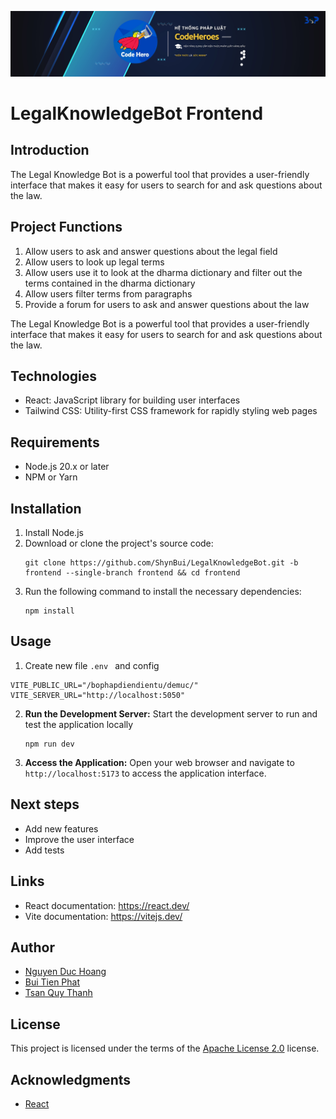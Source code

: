 ![Local Image](src/assets/banner.png)

# LegalKnowledgeBot Frontend

## Introduction

The Legal Knowledge Bot is a powerful tool that provides a user-friendly interface that makes it easy for users to search for and ask questions about the law.

## Project Functions
1. Allow users to ask and answer questions about the legal field
2. Allow users to look up legal terms
3. Allow users use it to look at the dharma dictionary and filter out the terms contained in the dharma dictionary
4. Allow users filter terms from paragraphs
5. Provide a forum for users to ask and answer questions about the law
   
The Legal Knowledge Bot is a powerful tool that provides a user-friendly interface that makes it easy for users to search for and ask questions about the law.

## Technologies

-   React: JavaScript library for building user interfaces
-   Tailwind CSS: Utility-first CSS framework for rapidly styling web pages

## Requirements

-   Node.js 20.x or later
-   NPM or Yarn

## Installation

1. Install Node.js
2. Download or clone the project's source code:
    ```
    git clone https://github.com/ShynBui/LegalKnowledgeBot.git -b frontend --single-branch frontend && cd frontend
    ```
3. Run the following command to install the necessary dependencies:
    ```
    npm install
    ```

## Usage

1. Create new file ```.env ``` and config 
```
VITE_PUBLIC_URL="/bophapdiendientu/demuc/"
VITE_SERVER_URL="http://localhost:5050"
```
2. **Run the Development Server:** Start the development server to run and test the application locally
    ```
    npm run dev
    ```
3. **Access the Application:** Open your web browser and navigate to `http://localhost:5173` to access the application interface.

## Next steps

-   Add new features
-   Improve the user interface
-   Add tests

## Links

-   React documentation: https://react.dev/
-   Vite documentation: https://vitejs.dev/

## Author

-   [Nguyen Duc Hoang](https://github.com/duchoaang)
-   [Bui Tien Phat](https://github.com/ShynBui)
-   [Tsan Quy Thanh](https://github.com/quythanh)

## License

This project is licensed under the terms of the [Apache License 2.0](http://www.apache.org/licenses/) license.

## Acknowledgments

-   [React](https://react.dev/)

